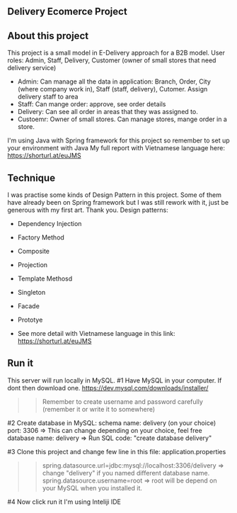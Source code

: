 ## Delivery Ecomerce Project ##

## About this project ##

This project is a small model in E-Delivery approach for a B2B model. 
User roles: Admin, Staff, Delivery, Customer (owner of small stores that need delivery service)
+ Admin: Can manage all the data in application: Branch, Order, City (where company work in), Staff (staff, delivery), Cutomer. Assign delivery staff to area
+ Staff: Can mange order: approve, see order details
+ Delivery: Can see all order in areas that they was assigned to.
+ Custoemr: Owner of small stores. Can manage stores, mange order in a store.

I'm using Java with Spring framework for this project so remember to set up your environment with Java
My full report with Vietnamese language here: https://shorturl.at/euJMS

## Technique ##

I was practise some kinds of Design Pattern in this project. Some of them have already been on Spring framework but I was still rework with it, just be generous with my first art. Thank you.
Design patterns:
+ Dependency Injection
+ Factory Method
+ Composite
+ Projection
+ Template Methosd
+ Singleton
+ Facade
+ Prototye

+ See more detail with Vietnamese language in this link: https://shorturl.at/euJMS

## Run it ##

This server will run locally in MySQL. 
#1 Have MySQL in your computer. If dont then download one.
https://dev.mysql.com/downloads/installer/
>> Remember to create username and password carefully (remember it or write it to somewhere)

#2 Create database in MySQL:
schema name: delivery (on your choice)
port: 3306 => This can change depending on your choice, feel free
database name: delivery => Run SQL code: "create database delivery" 

#3 Clone this project and change few line in this file: application.properties
>> spring.datasource.url=jdbc:mysql://localhost:3306/delivery => change "delivery" if you named different database name. 
>> spring.datasource.username=root => root will be depend on your MySQL when you installed it.

#4 Now click run it 
I'm using Inteliji IDE  

